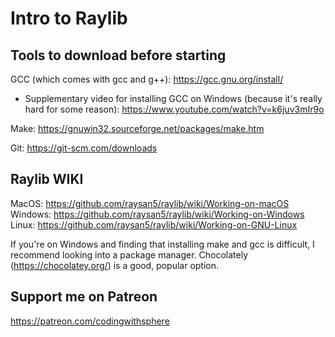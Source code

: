 # Intro to Raylib

## Tools to download before starting

GCC (which comes with gcc and g++):
https://gcc.gnu.org/install/

- Supplementary video for installing GCC on Windows (because it's really hard for some reason):
  https://www.youtube.com/watch?v=k6juv3mIr9o

Make:
https://gnuwin32.sourceforge.net/packages/make.htm

Git:
https://git-scm.com/downloads

## Raylib WIKI

MacOS: https://github.com/raysan5/raylib/wiki/Working-on-macOS
Windows: https://github.com/raysan5/raylib/wiki/Working-on-Windows
Linux: https://github.com/raysan5/raylib/wiki/Working-on-GNU-Linux

If you're on Windows and finding that installing make and gcc is difficult, I recommend looking into a package manager. Chocolately (https://chocolatey.org/) is a good, popular option.

## Support me on Patreon

https://patreon.com/codingwithsphere

